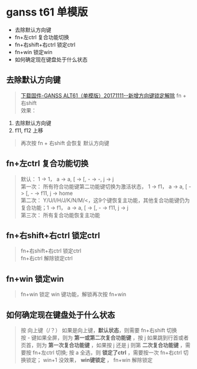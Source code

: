 # ganss t61 单模版

<!-- MarkdownTOC -->

- 去除默认方向键
- fn+左ctrl 复合功能切换
- fn+右shift+右ctrl 锁定ctrl
- fn+win 锁定win
- 如何确定现在键盘处于什么状态

<!-- /MarkdownTOC -->

## 去除默认方向键  
> [下载固件-GANSS ALT61（单模版）20171111--新增方向键锁定解除](http://www.ganss.cn/index.php?catid=15)
> fn + 右shift  
> 效果： 
1. 去除默认方向键
2. f11, f12 上移  
> 再次按 fn + 右shift 会恢复 默认方向键

## fn+左ctrl 复合功能切换  
> 默认： 1 -> 1， a -> a, [ -> [, - -> -, j -> j  
> 第一次： 所有符合功能键第二功能键切换为激活状态， 1 -> f1， a -> a, [ -> [, - -> f11, j -> home  
> 第二次： Y/U/I/H/J/K/N/M/<，这9个键恢复主功能，其他复合功能键仍为复合功能；1 -> f1， a -> a, [ -> [, - -> f11, j -> j  
> 第三次： 所有复合功能恢复主功能

## fn+右shift+右ctrl 锁定ctrl  
> fn+右shift+右ctrl 锁定ctrl  
> fn+右ctrl 解除锁定ctrl

## fn+win 锁定win  
> fn+win 锁定 win 键功能，解锁再次按 fn+win

## 如何确定现在键盘处于什么状态  
> 按 向上键（/？） 如果是向上键，**默认状态**，则需要 fn+右shift 切换  
> 按 - 键如果全屏，则为 **第一或第二次复合功能键** ，按 j 如果跳到行首或者页首，则为 **第一次复合功能键** ，如果按 j 还是 j 则第 **二次复合功能键** ，需要按 fn+左ctrl 切换;
> 按 a 全选，则 **锁定了ctrl** ，需要按一次 fn+右ctrl 切换锁定；
> win+1 没效果， **win键锁定** ， fn+win 解除锁定
